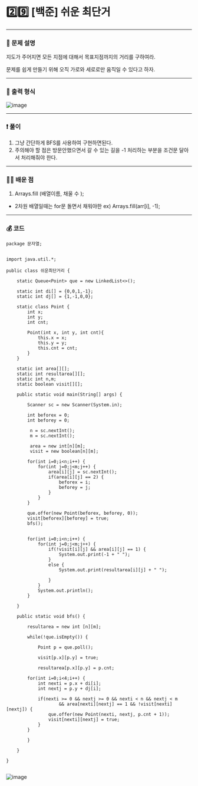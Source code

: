 # 2️⃣9️⃣ [백준] 쉬운 최단거 </span> 

---
### 📃 문제 설명

지도가 주어지면 모든 지점에 대해서 목표지점까지의 거리를 구하여라.

문제를 쉽게 만들기 위해 오직 가로와 세로로만 움직일 수 있다고 하자.

---
### 🔑 출력 형식

![image](https://github.com/handaldog/DailyAlgo/assets/96431408/c979f30d-dddc-4a11-be77-4f8ab6d4ba6d)

---
### ❗️ 풀이 
1. 그냥 간단하게 BFS를 사용하여 구현하면된다.
2. 주의해야 할 점은 방문안했으면서 갈 수 있는 길을 -1 처리하는 부분을 조건문 달아서 처리해줘야 한다.


--- 
### 👨‍💻 배운 점
1. Arrays.fill (배열이름, 채울 수 );
- 2차원 배열일때는 for문 돌면서 채워야한 ex) Arrays.fill(arr[i], -1);

---
### 💰 코드
```
package 문자열;


import java.util.*;

public class 쉬운최단거리 {
	
	static Queue<Point> que = new LinkedList<>();
	
	static int di[] = {0,0,1,-1};
	static int dj[] = {1,-1,0,0};
	
	static class Point {
		int x;
		int y;
		int cnt;
		
		Point(int x, int y, int cnt){
			this.x = x;
			this.y = y;
			this.cnt = cnt;
		}
	}

	static int area[][];
	static int resultarea[][];
	static int n,m;
	static boolean visit[][];
	
	public static void main(String[] args) {
		
		Scanner sc = new Scanner(System.in);
		
		int beforex = 0;
		int beforey = 0;
		
		 n = sc.nextInt();
		 m = sc.nextInt();

		 area = new int[n][m];
		 visit = new boolean[n][m];
		
		for(int i=0;i<n;i++) {
			for(int j=0;j<m;j++) {
				area[i][j] = sc.nextInt();
				if(area[i][j] == 2) {
					beforex = i;
					beforey = j;
				}
			}
		}
		
		que.offer(new Point(beforex, beforey, 0));
		visit[beforex][beforey] = true;
		bfs();
		
				
		for(int i=0;i<n;i++) {
			for(int j=0;j<m;j++) {
				if(!visit[i][j] && area[i][j] == 1) {
					System.out.print(-1 + " ");
				}
				else {
					System.out.print(resultarea[i][j] + " ");
					
				}
			}
			System.out.println();
		}
		
	}
	
	public static void bfs() {
		
		resultarea = new int [n][m];
		
		while(!que.isEmpty()) {
			
			Point p = que.poll();
			
			visit[p.x][p.y] = true;
			
			resultarea[p.x][p.y] = p.cnt;
		
		for(int i=0;i<4;i++) {
			int nexti = p.x + di[i];
			int nextj = p.y + dj[i];
			
			if(nexti >= 0 && nextj >= 0 && nexti < n && nextj < m 
					&& area[nexti][nextj] == 1 && !visit[nexti][nextj]) {
				que.offer(new Point(nexti, nextj, p.cnt + 1));
				visit[nexti][nextj] = true;
			}
		}
		
		}
	
	}

}


```

![image](https://github.com/handaldog/DailyAlgo/assets/96431408/a5216905-1d38-4576-913c-0d9ccad3a4d8)

